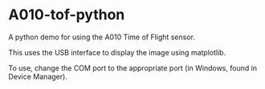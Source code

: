 # A010-tof-python
A python demo for using the A010 Time of Flight sensor.


This uses the USB interface to display the image using matplotlib.

To use, change the COM port to the appropriate port (in Windows, found in Device Manager). 
